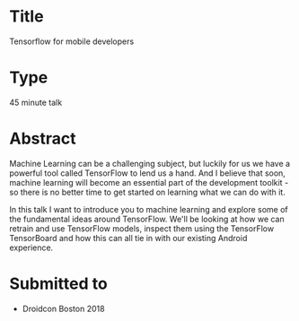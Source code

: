 # Title

Tensorflow for mobile developers

# Type

45 minute talk

# Abstract

Machine Learning can be a challenging subject, but luckily for us we have a powerful tool called TensorFlow to lend us a hand. And I believe that soon, machine learning will become an essential part of the development toolkit - so there is no better time to get started on learning what we can do with it. 

In this talk I want to introduce you to machine learning and explore some of the fundamental ideas around TensorFlow. We'll  be looking at how we can retrain and use TensorFlow models, inspect them using the TensorFlow TensorBoard and how this can all tie in with our existing Android experience.

# Submitted to

- Droidcon Boston 2018
